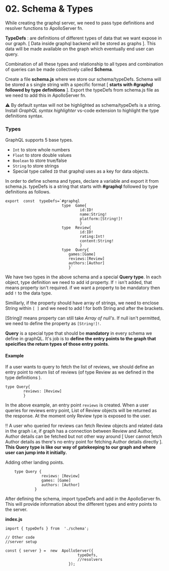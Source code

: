 # 02. Schema & Types

While creating the graphql server, we need to pass type definitions and resolver functions to ApolloServer fn.

**TypeDefs** : are definitions of different types of data that we want expose in our graph. [ Data inside graphql backend will be stored as graphs ]. This data will be made available on the graph which eventually end user can query.

Combination of all these types and relationship to all types and combination of queries can be made collectively called **Schema**.

Create a file **schema.js** where we store our schema/typeDefs. Schema will be stored a s single string with a specific format [ **starts with #graphql followed by type definitions** ]. Export the typeDefs from schema.js file as we need to add this in ApolloServer fn.

:warning: By default syntax will not be highlighted as schema/typeDefs is a string. Install _GraphQL syntax highlighter_ vs-code extension to highlight the type definitions syntax.

### Types

GraphQL supports 5 base types.

- `Int` to store whole numbers
- `Float` to store double values
- `Boolean` to store true/false
- `String` to store strings
- Special type called `ID` that graphql uses as a key for data objects.

In order to define schema and types, declare a variable and export it from schema.js. typeDefs is a string that starts with **#graphql** followed by type definitions as follows.

    export  const  typeDefs=`#graphql
    						 type  Game{
    								 id:ID!
    								 name:String!
    								 platform:[String!]!
    								 }
    						 type  Review{
    								 id:ID!
    								 rating:Int!
    								 content:String!
    								 }
    						 type  Query{
    							games:[Game]
    							reviews:[Review]
    							authors:[Author]
    							}`

We have two types in the above schema and a special **Query type**. In each object, type definition we need to add id property. If `!` isn't added, that means property isn't required. if we want a property to be mandatory then add `!` to the data type.

Simillarly, if the property should have array of strings, we need to enclose String within `[ ]` and we need to add ! for both String and after the brackets.

[String]! means property can still take _Array of null's_. If null isn't permitted, we need to define the property as `[String!]!`.

**Query** is a special type that should be **mandatory** in every schema we define in graphQL. It's job is to **define the entry points to the graph that speicifies the return types of those entry points**.

#### Example

If a user wants to query to fetch the list of reviews, we should define an entry point to return list of reviews (of type Review as we defined in the type definitions ).

    type Query{
    		reviews: [Review]
    		}

In the above example, an entry point `reviews` is created. When a user queries for reviews entry point, List of Review objects will be returned as the response. At the moment only Review type is exposed to the user.

:bangbang: A user who queried for reviews can fetch Review objects and related data in the graph i.e, if graph has a connection between Review and Author, Author details can be fetched but not other way around [ User cannot fetch Author details as there's no entry point for fetching Author details directly ]. **This Query type is like our way of gatekeeping to our graph and where user can jump into it initially.**

Adding other landing points.

    	type Query {
    				reviews: [Review]
    				games: [Game]
    				authors: [Author]
    			 }

After defining the schema, import typeDefs and add in the ApolloServer fn. This will provide information about the different types and entry points to the server.

**index.js**

    import { typeDefs } from  './schema';

    // Other code
    //server setup

    const { server } =  new  ApolloServer({
    								typeDefs,
    								//resolvers
    							});
